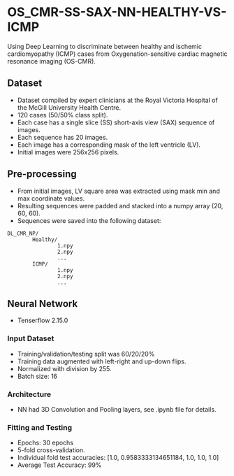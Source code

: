 # OS_CMR-SS-SAX-NN-HEALTHY-VS-ICMP

Using Deep Learning to discriminate between healthy and ischemic cardiomyopathy (ICMP) cases from Oxygenation-sensitive cardiac magnetic resonance imaging (OS-CMR). 

## Dataset
- Dataset compiled by expert clinicians at the Royal Victoria Hospital of the McGill University Health Centre.
- 120 cases (50/50% class split).
- Each case has a single slice (SS) short-axis view (SAX) sequence of images.
- Each sequence has 20 images.
- Each image has a corresponding mask of the left ventricle (LV).
- Initial images were 256x256 pixels.

## Pre-processing
- From initial images, LV square area was extracted using mask min and max coordinate values.
- Resulting sequences were padded and stacked into a numpy array (20, 60, 60).
- Sequences were saved into the following dataset:

```
DL_CMR_NP/
        Healthy/
                1.npy
                2.npy
                ...
        ICMP/
                1.npy
                2.npy
                ...
```

## Neural Network
- Tenserflow 2.15.0

### Input Dataset
- Training/validation/testing split was 60/20/20%
- Training data augmented with left-right and up-down flips.
- Normalized with division by 255.
- Batch size: 16 

### Architecture
- NN had 3D Convolution and Pooling layers, see .ipynb file for details.

### Fitting and Testing 
- Epochs: 30 epochs
- 5-fold cross-validation.
- Individual fold test accuracies: [1.0, 0.9583333134651184, 1.0, 1.0, 1.0]
- Average Test Accuracy:  99%
